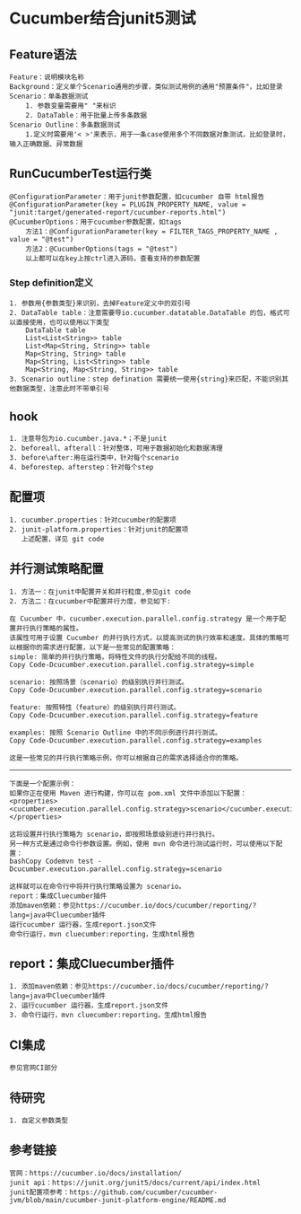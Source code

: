 # Cucumber结合junit5测试
## Feature语法
    Feature：说明模块名称
    Background：定义单个Scenario通用的步骤，类似测试用例的通用"预置条件"，比如登录
    Scenario：单条数据测试
        1. 参数变量需要用" "来标识
        2. DataTable：用于批量上传多条数据
    Scenario Outline：多条数据测试
        1.定义时需要用'< >'来表示，用于一条case使用多个不同数据对象测试，比如登录时，输入正确数据、异常数据
## RunCucumberTest运行类
    @ConfigurationParameter：用于junit参数配置，如cucumber 自带 html报告
    @ConfigurationParameter(key = PLUGIN_PROPERTY_NAME, value = "junit:target/generated-report/cucumber-reports.html")
    @CucumberOptions：用于cucumber参数配置，如tags
        方法1：@ConfigurationParameter(key = FILTER_TAGS_PROPERTY_NAME , value = "@test")
        方法2：@CucumberOptions(tags = "@test")
        以上都可以在key上按ctrl进入源码，查看支持的参数配置
### Step definition定义
    1. 参数用{参数类型}来识别，去掉Feature定义中的双引号
    2. DataTable table：注意需要导io.cucumber.datatable.DataTable 的包，格式可以直接使用，也可以使用以下类型
        DataTable table
        List<List<String>> table
        List<Map<String, String>> table
        Map<String, String> table
        Map<String, List<String>> table
        Map<String, Map<String, String>> table
    3. Scenario outline：step defination 需要统一使用{string}来匹配，不能识别其他数据类型，注意此时不带单引号
## hook
    1. 注意导包为io.cucumber.java.*；不是junit
    2. beforeall、afterall：针对整体，可用于数据初始化和数据清理
    3. before\after:用在运行类中，针对每个scenario
    4. beforestep、afterstep：针对每个step
## 配置项
    1. cucumber.properties：针对cucumber的配置项
    2. junit-platform.properties：针对junit的配置项
       上述配置，详见 git code
## 并行测试策略配置
    1. 方法一：在junit中配置开关和并行粒度,参见git code
    2. 方法二：在cucumber中配置并行力度，参见如下:
    
    在 Cucumber 中，cucumber.execution.parallel.config.strategy 是一个用于配置并行执行策略的属性。
    该属性可用于设置 Cucumber 的并行执行方式，以提高测试的执行效率和速度。具体的策略可以根据你的需求进行配置，以下是一些常见的配置策略：
    simple: 简单的并行执行策略，将特性文件的执行分配给不同的线程。
    Copy Code-Dcucumber.execution.parallel.config.strategy=simple
    
    scenario: 按照场景（scenario）的级别执行并行测试。
    Copy Code-Dcucumber.execution.parallel.config.strategy=scenario
    
    feature: 按照特性（feature）的级别执行并行测试。
    Copy Code-Dcucumber.execution.parallel.config.strategy=feature
    
    examples: 按照 Scenario Outline 中的不同示例进行并行测试。
    Copy Code-Dcucumber.execution.parallel.config.strategy=examples
    
    这是一些常见的并行执行策略示例，你可以根据自己的需求选择适合你的策略。
    
-------------------------------------------------------------------------------------
    下面是一个配置示例：
    如果你正在使用 Maven 进行构建，你可以在 pom.xml 文件中添加以下配置：
    <properties>
    <cucumber.execution.parallel.config.strategy>scenario</cucumber.execution.parallel.config.strategy>
    </properties>
    
    这将设置并行执行策略为 scenario，即按照场景级别进行并行执行。
    另一种方式是通过命令行参数设置。例如，使用 mvn 命令进行测试运行时，可以使用以下配置：
    bashCopy Codemvn test -Dcucumber.execution.parallel.config.strategy=scenario
    
    这样就可以在命令行中将并行执行策略设置为 scenario。
    report：集成Cluecumber插件
    添加maven依赖：参见https://cucumber.io/docs/cucumber/reporting/?lang=java中Cluecumber插件
    运行cucumber 运行器，生成report.json文件
    命令行运行，mvn cluecumber:reporting，生成html报告
## report：集成Cluecumber插件
    1. 添加maven依赖：参见https://cucumber.io/docs/cucumber/reporting/?lang=java中Cluecumber插件
    2. 运行cucumber 运行器，生成report.json文件
    3. 命令行运行，mvn cluecumber:reporting，生成html报告
## CI集成
    参见官网CI部分
## 待研究
    1. 自定义参数类型
## 参考链接
    官网：https://cucumber.io/docs/installation/
    junit api：https://junit.org/junit5/docs/current/api/index.html
    junit配置项参考：https://github.com/cucumber/cucumber-jvm/blob/main/cucumber-junit-platform-engine/README.md